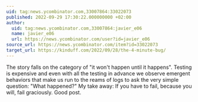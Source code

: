 ```yaml
---
uid: tag:news.ycombinator.com,33007864:33022073
published: 2022-09-29 17:30:22.000000000 +02:00
author:
  uid: tag:news.ycombinator.com,33007864:javier_e06
  name: javier_e06
  url: https://news.ycombinator.com/user?id=javier_e06
source_url: https://news.ycombinator.com/item?id=33022073
target_url: https://kinduff.com/2022/09/28/the-4-minute-bug/
---
```


The story falls on the category of "it won't happen until it happens". Testing is expensive and even with all the testing in advance we observe emergent behaviors that make us run to the reams of logs to ask the very simple question: "What happened?" My take away: If you have to fail, because you will, fail graciously. Good post.